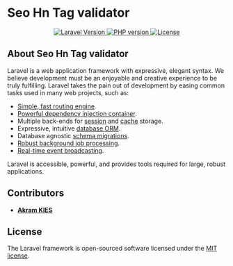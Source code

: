 # Seo Hn Tag validator

<p align="center">
    <a href="https://packagist.org/packages/laravel/framework">
        <img src="https://img.shields.io/badge/laravel-9-red" alt="Laravel Version"/>
    </a>
    <a href="https://www.php.net/releases/8.1/en.php">
        <img src="https://img.shields.io/badge/php-8.1-blue"
        alt="PHP version"/>
    </a>
    <a href="https://packagist.org/packages/laravel/framework">
        <img src="https://img.shields.io/packagist/l/laravel/framework" alt="License" />
    </a>
</p>

## About Seo Hn Tag validator

Laravel is a web application framework with expressive, elegant syntax. We believe development must be an enjoyable and creative experience to be truly fulfilling. Laravel takes the pain out of development by easing common tasks used in many web projects, such as:

- [Simple, fast routing engine](https://laravel.com/docs/routing).
- [Powerful dependency injection container](https://laravel.com/docs/container).
- Multiple back-ends for [session](https://laravel.com/docs/session) and [cache](https://laravel.com/docs/cache) storage.
- Expressive, intuitive [database ORM](https://laravel.com/docs/eloquent).
- Database agnostic [schema migrations](https://laravel.com/docs/migrations).
- [Robust background job processing](https://laravel.com/docs/queues).
- [Real-time event broadcasting](https://laravel.com/docs/broadcasting).

Laravel is accessible, powerful, and provides tools required for large, robust applications.

## Contributors

- **[Akram KIES](https://github.com/akramkies/)**

## License
The Laravel framework is open-sourced software licensed under the [MIT license](https://opensource.org/licenses/MIT).
